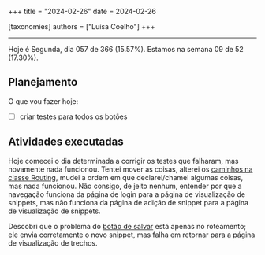 +++
title = "2024-02-26"
date = 2024-02-26

[taxonomies]
authors = ["Luísa Coelho"]
+++

---

Hoje é Segunda, dia 057 de 366 (15.57%). Estamos na semana 09 de 52 (17.30%).

## Planejamento

O que vou fazer hoje:

- [ ] criar testes para todos os botões

## Atividades executadas

Hoje comecei o dia determinada a corrigir os testes que falharam, mas novamente nada funcionou. Tentei mover as coisas, alterei os [caminhos na classe Routing](https://github.com/OmnicodeSolutions/luisa_drf_flutter_client/blob/c8e37070e3e7c3c1702ae3e086b1e4d54a91bfd2/lib/routing.dart#L9C2-L12C48), mudei a ordem em que declarei/chamei algumas coisas, mas nada funcionou. Não consigo, de jeito nenhum, entender por que a navegação funciona da página de login para a página de visualização de snippets, mas não funciona da página de adição de snippet para a página de visualização de snippets.

Descobri que o problema do [botão de salvar](https://github.com/OmnicodeSolutions/luisa_drf_flutter_client/blob/c8e37070e3e7c3c1702ae3e086b1e4d54a91bfd2/lib/add_snippet.dart#L194C25-L209C23) está apenas no roteamento; ele envia corretamente o novo snippet, mas falha em retornar para a página de visualização de trechos.
